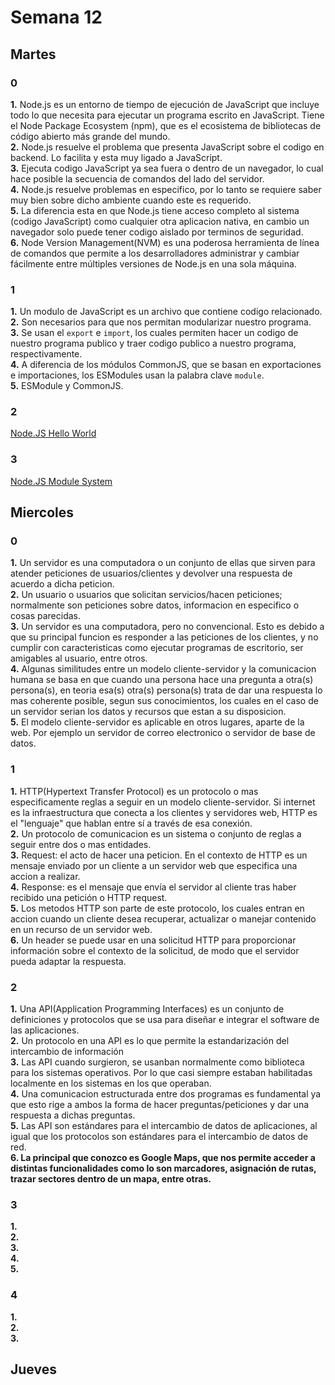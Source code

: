 # Semana 12
## Martes
### 0
<b>1.</b> Node.js es un entorno de tiempo de ejecución de JavaScript que incluye todo lo que necesita para ejecutar un programa escrito en JavaScript. Tiene el Node Package Ecosystem (npm), que es el ecosistema de bibliotecas de código abierto más grande del mundo.<br>
<b>2.</b> Node.js resuelve el problema que presenta JavaScript sobre el codigo en backend. Lo facilita y esta muy ligado a JavaScript.<br>
<b>3.</b> Ejecuta codigo JavaScript ya sea fuera o dentro de un navegador, lo cual hace posible la secuencia de comandos del lado del servidor.<br>
<b>4.</b> Node.js resuelve problemas en especifico, por lo tanto se requiere saber muy bien sobre dicho ambiente cuando este es requerido.<br>
<b>5.</b> La diferencia esta en que Node.js tiene acceso completo al sistema (codigo JavaScript) como cualquier otra aplicacion nativa, en cambio un navegador solo puede tener codigo aislado por terminos de seguridad.<br>
<b>6.</b> Node Version Management(NVM)  es una poderosa herramienta de línea de comandos que permite a los desarrolladores administrar y cambiar fácilmente entre múltiples versiones de Node.js en una sola máquina.
### 1
<b>1.</b> Un modulo de JavaScript es un archivo que contiene codigo relacionado.<br>
<b>2.</b> Son necesarios para que nos permitan modularizar nuestro programa.<br>
<b>3.</b> Se usan el ```export``` e ```import```, los cuales permiten hacer un codigo de nuestro programa publico y traer codigo publico a nuestro programa, respectivamente.<br>
<b>4.</b> A diferencia de los módulos CommonJS, que se basan en exportaciones e importaciones, los ESModules usan la palabra clave ```module```.<br>
<b>5.</b> ESModule y CommonJS.
### 2
[Node.JS Hello World](/ejercicios/Hello_World_JS.md) <br>
### 3
[Node.JS Module System](/ejercicios/ModuleSystem.md) <br>
## Miercoles
### 0
<b>1.</b> Un servidor es una computadora o un conjunto de ellas que sirven para atender peticiones de usuarios/clientes y devolver una respuesta de acuerdo a dicha peticion.<br>
<b>2.</b> Un usuario o usuarios que solicitan servicios/hacen peticiones; normalmente son peticiones sobre datos, informacion en especifico o cosas parecidas.<br>
<b>3.</b> Un servidor es una computadora, pero no convencional. Esto es debido a que su principal funcion es responder a las peticiones de los clientes, y no cumplir con caracteristicas como ejecutar programas de escritorio, ser amigables al usuario, entre otros.<br>
<b>4.</b> Algunas similitudes entre un modelo cliente-servidor y la comunicacion humana se basa en que cuando una persona hace una pregunta a otra(s) persona(s), en teoria esa(s) otra(s) persona(s) trata de dar una respuesta lo mas coherente posible, segun sus conocimientos, los cuales en el caso de un servidor serian los datos y recursos que estan a su disposicion.<br>
<b>5.</b> El modelo cliente-servidor es aplicable en otros lugares, aparte de la web. Por ejemplo un servidor de correo electronico o servidor de base de datos.
### 1
<b>1.</b> HTTP(Hypertext Transfer Protocol) es un protocolo o mas especificamente reglas a seguir en un modelo cliente-servidor. Si internet es la infraestructura que conecta a los clientes y servidores web, HTTP es el "lenguaje" que hablan entre sí a través de esa conexión.<br>
<b>2.</b> Un protocolo de comunicacion es un sistema o conjunto de reglas a seguir entre dos o mas entidades.<br>
<b>3.</b> Request: el acto de hacer una peticion. En el contexto de HTTP es un mensaje enviado por un cliente a un servidor web que especifica una accion a realizar.<br>
<b>4.</b> Response: es el mensaje que envía el servidor al cliente tras haber recibido una petición o HTTP request.<br>
<b>5.</b> Los metodos HTTP son parte de este protocolo, los cuales entran en accion cuando un cliente desea recuperar, actualizar o manejar contenido en un recurso de un servidor web.<br>
<b>6.</b> Un header se puede usar en una solicitud HTTP para proporcionar información sobre el contexto de la solicitud, de modo que el servidor pueda adaptar la respuesta.
### 2
<b>1.</b> Una API(Application Programming Interfaces) es un conjunto de definiciones y protocolos que se usa para diseñar e integrar el software de las aplicaciones.<br>
<b>2.</b> Un protocolo en una API es lo que permite la estandarización del intercambio de información<br>
<b>3.</b> Las API cuando surgieron, se usanban normalmente como biblioteca para los sistemas operativos. Por lo que casi siempre estaban habilitadas localmente en los sistemas en los que operaban.<br>
<b>4.</b> Una comunicacion estructurada entre dos programas es fundamental ya que esto rige a ambos la forma de hacer preguntas/peticiones y dar una respuesta a dichas preguntas.<br>
<b>5.</b> Las API son estándares para el intercambio de datos de aplicaciones, al igual que los protocolos son estándares para el intercambio de datos de red.<br>
<b>6. La principal que conozco es Google Maps, que nos permite acceder a distintas funcionalidades como lo son marcadores, asignación de rutas, trazar sectores dentro de un mapa, entre otras.</b>
### 3
<b>1.</b><br>
<b>2.</b><br>
<b>3.</b><br>
<b>4.</b><br>
<b>5.</b>
### 4
<b>1.</b><br>
<b>2.</b><br>
<b>3.</b>
## Jueves
